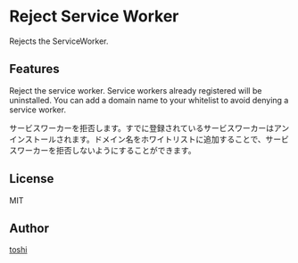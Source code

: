 ﻿Reject Service Worker
=====================

Rejects the ServiceWorker.



## Features
Reject the service worker. Service workers already registered will be uninstalled. You can add a domain name to your whitelist to avoid denying a service worker.

サービスワーカーを拒否します。すでに登録されているサービスワーカーはアンインストールされます。ドメイン名をホワイトリストに追加することで、サービスワーカーを拒否しないようにすることができます。



## License
MIT



## Author
[toshi](https://github.com/k08045kk)


